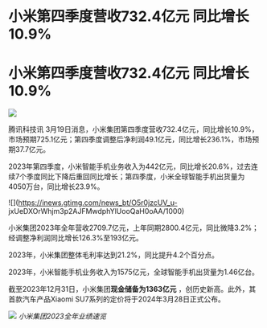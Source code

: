 # 小米第四季度营收732.4亿元 同比增长10.9%

# 小米第四季度营收732.4亿元 同比增长10.9%

![](https://inews.gtimg.com/news_bt/OwomUtZ5Yfn2W73VaAS8Ii4A3NQSP6GAHx2jV_BP9L420AA/1000)

腾讯科技讯
3月19日消息，小米集团第四季度营收732.4亿元，同比增长10.9%，市场预期725.1亿元；第四季度调整后净利润49.1亿元，同比增长236.1%，市场预期37.7亿元。

2023年第四季度，小米智能手机业务收入为442亿元，同比增长20.6%，过去连续7个季度同比下降后重回同比增长；第四季度，小米全球智能手机出货量为4050万台，同比增长23.9%。

![](https://inews.gtimg.com/news_bt/O5r0jzcUV_u-
jxUeDXOrWhjm3p2AJFMwdphYlUooQaH0oAA/1000)

小米集团2023年全年营收2709.7亿元，上年同期2800.4亿元，同比微降3.2%；经调整净利润同比增长126.3%至193亿元。

2023年，小米集团整体毛利率达到21.2%，同比提升4.2个百分点。

2023年，小米智能手机业务收入为1575亿元，全球智能手机出货量为1.46亿台。

截至2023年12月31日，小米集团**现金储备为1363亿元** ，创历史新高。此外，其首款汽车产品Xiaomi
SU7系列的定价将于2024年3月28日正式公布。

![](https://inews.gtimg.com/news_bt/OKAapZBDn0oNHpQxFQ7m6JZuQTxq4vGmp3qIS6trqXAGAAA/1000)
_小米集团2023全年业绩速览_

